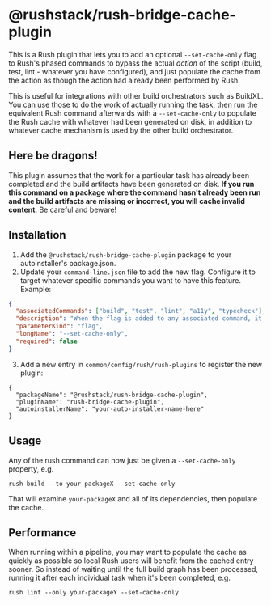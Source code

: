 # @rushstack/rush-bridge-cache-plugin

This is a Rush plugin that lets you to add an optional `--set-cache-only` flag to Rush's phased commands to bypass the actual _action_ of the script (build, test, lint - whatever you have configured), and just populate the cache from the action as though the action had already been performed by Rush.

This is useful for integrations with other build orchestrators such as BuildXL. You can use those to do the work of actually running the task, then run the equivalent Rush command afterwards with a `--set-cache-only` to populate the Rush cache with whatever had been generated on disk, in addition to whatever cache mechanism is used by the other build orchestrator.

## Here be dragons!

This plugin assumes that the work for a particular task has already been completed and the build artifacts have been generated on disk. **If you run this command on a package where the command hasn't already been run and the build artifacts are missing or incorrect, you will cache invalid content**. Be careful and beware!


## Installation

1. Add the `@rushstack/rush-bridge-cache-plugin` package to your autoinstaller's package.json.
2. Update your `command-line.json` file to add the new flag. Configure it to target whatever specific commands you want to have this feature. Example:

```json
{
  "associatedCommands": ["build", "test", "lint", "a11y", "typecheck"],
  "description": "When the flag is added to any associated command, it'll bypass running the command itself, and cache whatever it finds on disk for the action. Beware! Only run when you know the build artifacts are in a valid state for the command.",
  "parameterKind": "flag",
  "longName": "--set-cache-only",
  "required": false
}
```

3. Add a new entry in `common/config/rush/rush-plugins` to register the new plugin:
```
{
  "packageName": "@rushstack/rush-bridge-cache-plugin",
  "pluginName": "rush-bridge-cache-plugin",
  "autoinstallerName": "your-auto-installer-name-here"
}
```
## Usage

Any of the rush command can now just be given a `--set-cache-only` property, e.g.

`rush build --to your-packageX --set-cache-only`

That will examine `your-packageX` and all of its dependencies, then populate the cache.

## Performance

When running within a pipeline, you may want to populate the cache as quickly as possible so local Rush users will benefit from the cached entry sooner. So instead of waiting until the full build graph has been processed, running it after each individual task when it's been completed, e.g.

`rush lint --only your-packageY --set-cache-only`
